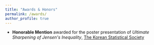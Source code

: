 ```yaml
---
title: "Awards & Honors"
permalink: /awards/
author_profile: true
---
```

* **Honorable Mention** awarded for the poster presentation of _Ultimate Sharpening of Jensen's Inequality_, <a href="http://www.kss.or.kr/eng/en_about_kss.html" target="_blank">The Korean Statistical Society</a>

